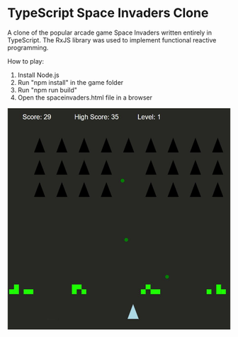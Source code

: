 # TypeScript Space Invaders Clone
A clone of the popular arcade game Space Invaders written entirely in TypeScript. The RxJS library was used to implement functional reactive programming.

How to play:
1) Install Node.js
2) Run "npm install" in the game folder
3) Run "npm run build"
4) Open the spaceinvaders.html file in a browser

![alt text](https://github.com/mazm0002/Typescript-Space-Invaders-Clone/blob/main/space_invaders.JPG?raw=true)

